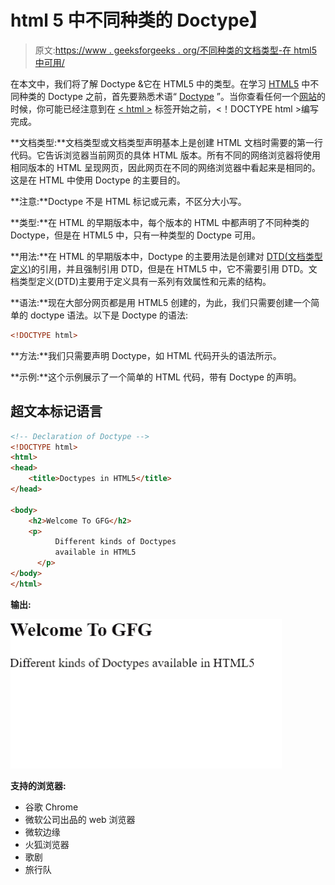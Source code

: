 # html 5 中不同种类的 Doctype】

> 原文:[https://www . geeksforgeeks . org/不同种类的文档类型-在 html5 中可用/](https://www.geeksforgeeks.org/different-kinds-of-doctype-available-in-html5/)

在本文中，我们将了解 Doctype &它在 HTML5 中的类型。在学习 [HTML5](https://www.geeksforgeeks.org/html5-introduction/) 中不同种类的 Doctype 之前，首先要熟悉术语“ [Doctype](https://www.geeksforgeeks.org/html-doctypes/) ”。当你查看任何一个[网站](https://www.geeksforgeeks.org/what-is-a-website/#:~:text=A%20website%20is%20a%20collection,HTML(HyperText%20Markup%20Language).&text=Such%20computers%20are%20known%20as,a%20common%20interface%20and%20design.)的时候，你可能已经注意到在 [< html >](https://www.geeksforgeeks.org/html-html-tag/) 标签开始之前，<！DOCTYPE html >编写完成。

**文档类型:**文档类型或文档类型声明基本上是创建 HTML 文档时需要的第一行代码。它告诉浏览器当前网页的具体 HTML 版本。所有不同的网络浏览器将使用相同版本的 HTML 呈现网页，因此网页在不同的网络浏览器中看起来是相同的。这是在 HTML 中使用 Doctype 的主要目的。

**注意:**Doctype 不是 HTML 标记或元素，不区分大小写。

**类型:**在 HTML 的早期版本中，每个版本的 HTML 中都声明了不同种类的 Doctype，但是在 HTML5 中，只有一种类型的 Doctype 可用。

**用法:**在 HTML 的早期版本中，Doctype 的主要用法是创建对 [DTD(文档类型定义)](https://www.geeksforgeeks.org/document-type-definition-dtd/)的引用，并且强制引用 DTD，但是在 HTML5 中，它不需要引用 DTD。文档类型定义(DTD)主要用于定义具有一系列有效属性和元素的结构。

**语法:**现在大部分网页都是用 HTML5 创建的，为此，我们只需要创建一个简单的 doctype 语法。以下是 Doctype 的语法:

```html
<!DOCTYPE html>
```

**方法:**我们只需要声明 Doctype，如 HTML 代码开头的语法所示。

**示例:**这个示例展示了一个简单的 HTML 代码，带有 Doctype 的声明。

## 超文本标记语言

```html
<!-- Declaration of Doctype -->
<!DOCTYPE html>
<html>
<head>
    <title>Doctypes in HTML5</title>
</head>

<body>
    <h2>Welcome To GFG</h2>
    <p>
          Different kinds of Doctypes 
          available in HTML5
      </p>
</body>
</html>
```

**输出:**

![](img/078751a6f19c0f3e009625f443ba669b.png)

**支持的浏览器:**

*   谷歌 Chrome
*   微软公司出品的 web 浏览器
*   微软边缘
*   火狐浏览器
*   歌剧
*   旅行队